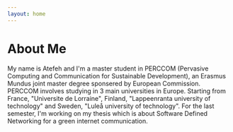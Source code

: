 ```yaml
---
layout: home
---
```

# About Me

My name is Atefeh and I'm a master student in PERCCOM (Pervasive Computing and Communication for Sustainable Development), an Erasmus Mundus joint master degree sponsered by European Commission. PERCCOM involves studying in 3 main universities in Europe. Starting from France, "Universite de Lorraine", Finland, "Lappeenranta university of technology" and Sweden, "Luleå university of technology". For the last semester, I'm working on my thesis which is about Software Defined Networking for a green internet communication.

